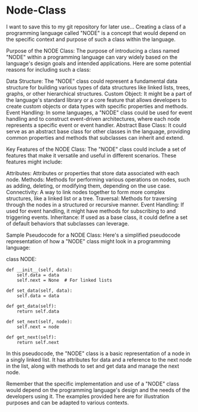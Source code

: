 # Node-Class
I want to save this to my git repository for later use... Creating a class of a programming language called "NODE" is a concept that would depend on the specific context and purpose of such a class within the language. 

Purpose of the NODE Class:
The purpose of introducing a class named "NODE" within a programming language can vary widely based on the language's design goals and intended applications. Here are some potential reasons for including such a class:

Data Structure: The "NODE" class could represent a fundamental data structure for building various types of data structures like linked lists, trees, graphs, or other hierarchical structures.
Custom Object: It might be a part of the language's standard library or a core feature that allows developers to create custom objects or data types with specific properties and methods.
Event Handling: In some languages, a "NODE" class could be used for event handling and to construct event-driven architectures, where each node represents a specific event or event handler.
Abstract Base Class: It could serve as an abstract base class for other classes in the language, providing common properties and methods that subclasses can inherit and extend.

Key Features of the NODE Class:
The "NODE" class could include a set of features that make it versatile and useful in different scenarios. These features might include:

Attributes: Attributes or properties that store data associated with each node.
Methods: Methods for performing various operations on nodes, such as adding, deleting, or modifying them, depending on the use case.
Connectivity: A way to link nodes together to form more complex structures, like a linked list or a tree.
Traversal: Methods for traversing through the nodes in a structured or recursive manner.
Event Handling: If used for event handling, it might have methods for subscribing to and triggering events.
Inheritance: If used as a base class, it could define a set of default behaviors that subclasses can leverage.

Sample Pseudocode for a NODE Class:
Here's a simplified pseudocode representation of how a "NODE" class might look in a programming language:

class NODE:

    def __init__(self, data):
        self.data = data
        self.next = None  # For linked lists

    def set_data(self, data):
        self.data = data

    def get_data(self):
        return self.data

    def set_next(self, node):
        self.next = node

    def get_next(self):
        return self.next

In this pseudocode, the "NODE" class is a basic representation of a node in a singly linked list. It has attributes for data and a reference to the next node in the list, along with methods to set and get data and manage the next node.

Remember that the specific implementation and use of a "NODE" class would depend on the programming language's design and the needs of the developers using it. The examples provided here are for illustration purposes and can be adapted to various contexts.

